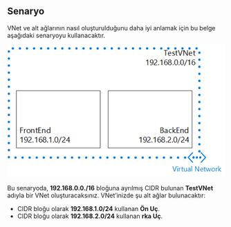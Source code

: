 ## <a name="scenario"></a>Senaryo
VNet ve alt ağlarının nasıl oluşturulduğunu daha iyi anlamak için bu belge aşağıdaki senaryoyu kullanacaktır.

![VNet senaryosu](./media/virtual-networks-create-vnet-scenario-include/vnet-scenario.png)

Bu senaryoda, **192.168.0.0./16** bloğuna ayrılmış CIDR bulunan **TestVNet** adıyla bir VNet oluşturacaksınız. VNet’inizde şu alt ağlar bulunacaktır: 

* CIDR bloğu olarak **192.168.1.0/24** kullanan **Ön Uç**.
* CIDR bloğu olarak **192.168.2.0/24** kullanan **rka Uç**.

